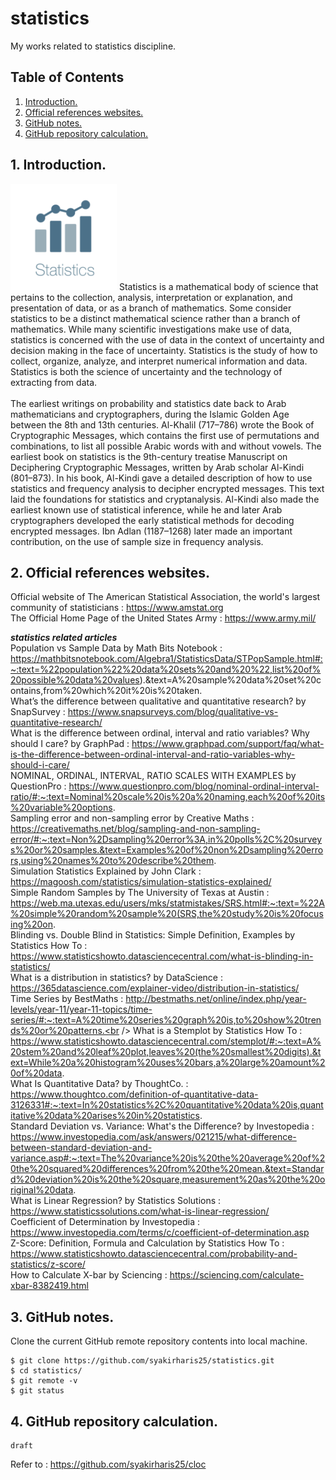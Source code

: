 # statistics
My works related to statistics discipline.

## Table of Contents
1. [Introduction.](#introduction)
2. [Official references websites.](#references)
3. [GitHub notes.](#github)
4. [GitHub repository calculation.](#calculation)

<a name="introduction"></a>
## 1. Introduction.
<img src="statistics.png" height="170"> 
Statistics is a mathematical body of science that pertains to the collection, analysis, interpretation or explanation, and presentation of data, or as a branch of mathematics. Some consider statistics to be a distinct mathematical science rather than a branch of mathematics. While many scientific investigations make use of data, statistics is concerned with the use of data in the context of uncertainty and decision making in the face of uncertainty. Statistics is the study of how to collect, organize, analyze, and interpret numerical information and data. Statistics is both the science of uncertainty and the technology of extracting from data.
<br /><br />
The earliest writings on probability and statistics date back to Arab mathematicians and cryptographers, during the Islamic Golden Age between the 8th and 13th centuries. Al-Khalil (717–786) wrote the Book of Cryptographic Messages, which contains the first use of permutations and combinations, to list all possible Arabic words with and without vowels. The earliest book on statistics is the 9th-century treatise Manuscript on Deciphering Cryptographic Messages, written by Arab scholar Al-Kindi (801–873). In his book, Al-Kindi gave a detailed description of how to use statistics and frequency analysis to decipher encrypted messages. This text laid the foundations for statistics and cryptanalysis. Al-Kindi also made the earliest known use of statistical inference, while he and later Arab cryptographers developed the early statistical methods for decoding encrypted messages. Ibn Adlan (1187–1268) later made an important contribution, on the use of sample size in frequency analysis.

<a name="references"></a>
## 2. Official references websites. 
Official website of The American Statistical Association, the world's largest community of statisticians : https://www.amstat.org <br />
The Official Home Page of the United States Army : https://www.army.mil/ <br />

**_statistics related articles_** <br />
Population vs Sample Data by Math Bits Notebook :  https://mathbitsnotebook.com/Algebra1/StatisticsData/STPopSample.html#:~:text=%22population%22%20data%20sets%20and%20%22,list%20of%20possible%20data%20values).&text=A%20sample%20data%20set%20contains,from%20which%20it%20is%20taken. <br />
What’s the difference between qualitative and quantitative research? by SnapSurvey : https://www.snapsurveys.com/blog/qualitative-vs-quantitative-research/ <br />
What is the difference between ordinal, interval and ratio variables? Why should I care? by GraphPad : https://www.graphpad.com/support/faq/what-is-the-difference-between-ordinal-interval-and-ratio-variables-why-should-i-care/ <br />
NOMINAL, ORDINAL, INTERVAL, RATIO SCALES WITH EXAMPLES by QuestionPro : https://www.questionpro.com/blog/nominal-ordinal-interval-ratio/#:~:text=Nominal%20scale%20is%20a%20naming,each%20of%20its%20variable%20options. <br />
Sampling error and non-sampling error by Creative Maths : https://creativemaths.net/blog/sampling-and-non-sampling-error/#:~:text=Non%2Dsampling%20error%3A,in%20polls%2C%20surveys%20or%20samples.&text=Examples%20of%20non%2Dsampling%20errors,using%20names%20to%20describe%20them. <br />
Simulation Statistics Explained by John Clark : https://magoosh.com/statistics/simulation-statistics-explained/ <br />
Simple Random Samples by The University of Texas at Austin : https://web.ma.utexas.edu/users/mks/statmistakes/SRS.html#:~:text=%22A%20simple%20random%20sample%20(SRS,the%20study%20is%20focusing%20on. <br />
Blinding vs. Double Blind in Statistics: Simple Definition, Examples by Statistics How To : https://www.statisticshowto.datasciencecentral.com/what-is-blinding-in-statistics/ <br />
What is a distribution in statistics? by DataScience : https://365datascience.com/explainer-video/distribution-in-statistics/ <br />
Time Series by BestMaths : http://bestmaths.net/online/index.php/year-levels/year-11/year-11-topics/time-series/#:~:text=A%20time%20series%20graph%20is,to%20show%20trends%20or%20patterns.<br />
What is a Stemplot by Statistics How To : https://www.statisticshowto.datasciencecentral.com/stemplot/#:~:text=A%20stem%20and%20leaf%20plot,leaves%20(the%20smallest%20digits).&text=While%20a%20histogram%20uses%20bars,a%20large%20amount%20of%20data. <br />
What Is Quantitative Data? by ThoughtCo. : https://www.thoughtco.com/definition-of-quantitative-data-3126331#:~:text=In%20statistics%2C%20quantitative%20data%20is,quantitative%20data%20arises%20in%20statistics. <br />
Standard Deviation vs. Variance: What's the Difference? by Investopedia : https://www.investopedia.com/ask/answers/021215/what-difference-between-standard-deviation-and-variance.asp#:~:text=The%20variance%20is%20the%20average%20of%20the%20squared%20differences%20from%20the%20mean.&text=Standard%20deviation%20is%20the%20square,measurement%20as%20the%20original%20data. <br />
What is Linear Regression? by Statistics Solutions : https://www.statisticssolutions.com/what-is-linear-regression/ <br />
Coefficient of Determination by Investopedia : https://www.investopedia.com/terms/c/coefficient-of-determination.asp <br />
Z-Score: Definition, Formula and Calculation by Statistics How To : https://www.statisticshowto.datasciencecentral.com/probability-and-statistics/z-score/ <br />
How to Calculate X-bar by Sciencing : https://sciencing.com/calculate-xbar-8382419.html <br />

<a name="github"></a>
## 3. GitHub notes.
Clone the current GitHub remote repository contents into local machine.
```
$ git clone https://github.com/syakirharis25/statistics.git
$ cd statistics/
$ git remote -v
$ git status
```

<a name="calculation"></a>
## 4. GitHub repository calculation.
```
draft
```
Refer to : https://github.com/syakirharis25/cloc
